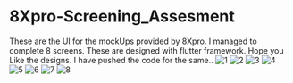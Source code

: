 # 8Xpro-Screening_Assesment
These are the UI  for the mockUps provided by 8Xpro.
I managed to complete 8 screens. These are designed with flutter framework.
Hope you Like the designs.
I have pushed the code for the same..
![1](https://user-images.githubusercontent.com/61155876/91337491-0da0d480-e7f1-11ea-8916-ce2cbc0e0f21.jpg) ![2](https://user-images.githubusercontent.com/61155876/91337495-0ed20180-e7f1-11ea-9060-615378e3b5ae.jpg)
![3](https://user-images.githubusercontent.com/61155876/91337508-1396b580-e7f1-11ea-97d3-63c8eec2497b.jpg)
![4](https://user-images.githubusercontent.com/61155876/91337524-1a252d00-e7f1-11ea-9296-7f3af14537f3.jpg)
![5](https://user-images.githubusercontent.com/61155876/91337525-1abdc380-e7f1-11ea-94a2-333cba1cec55.jpg)
![6](https://user-images.githubusercontent.com/61155876/91337530-1c878700-e7f1-11ea-8cba-2cee8fe7098d.jpg)
![7](https://user-images.githubusercontent.com/61155876/91337534-1db8b400-e7f1-11ea-9a54-cba5307d3133.jpg)
![8](https://user-images.githubusercontent.com/61155876/91337535-1db8b400-e7f1-11ea-8b7c-67043ba44aa7.jpg)
